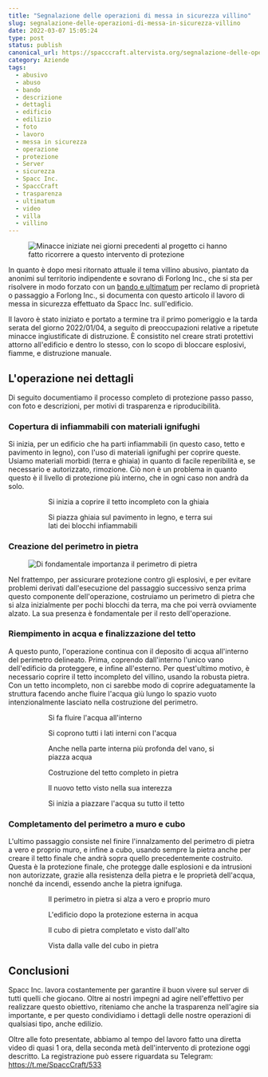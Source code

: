 ```yaml
---
title: "Segnalazione delle operazioni di messa in sicurezza villino"
slug: segnalazione-delle-operazioni-di-messa-in-sicurezza-villino
date: 2022-03-07 15:05:24
type: post
status: publish
canonical_url: https://spacccraft.altervista.org/segnalazione-delle-operazioni-di-messa-in-sicurezza-villino/136/
category: Aziende
tags: 
  - abusivo
  - abuso
  - bando
  - descrizione
  - dettagli
  - edificio
  - edilizio
  - foto
  - lavoro
  - messa in sicurezza
  - operazione
  - protezione
  - Server
  - sicurezza
  - Spacc Inc.
  - SpaccCraft
  - trasparenza
  - ultimatum
  - video
  - villa
  - villino
---
```


<!-- wp:media-text {"mediaPosition":"right","mediaId":123,"mediaLink":"https://spacccraft.altervista.org/bando-urgenza-per-reclamo-villino-sulla-collina/119/img_20220303_124419/","mediaType":"image"} -->
<div class="wp-block-media-text alignwide has-media-on-the-right is-stacked-on-mobile"><figure class="wp-block-media-text__media"><img src="https://spacccraft.altervista.org/wp-content/uploads/2022/03/IMG_20220303_124419-960x917.jpg" alt="Minacce iniziate nei giorni precedenti al progetto ci hanno fatto ricorrere a questo intervento di protezione" class="wp-image-123 size-full"/></figure><div class="wp-block-media-text__content"><!-- wp:paragraph -->
<p>In quanto è dopo mesi ritornato attuale il tema villino abusivo, piantato da anonimi sul territorio indipendente e sovrano di Forlong Inc., che si sta per risolvere in modo forzato con un <a href="https://spacccraft.altervista.org/bando-urgenza-per-reclamo-villino-sulla-collina/119/">bando e ultimatum</a> per reclamo di proprietà o passaggio a Forlong Inc., si documenta con questo articolo il lavoro di messa in sicurezza effettuato da Spacc Inc. sull'edificio.</p>
<!-- /wp:paragraph -->

<!-- wp:paragraph -->
<p>Il lavoro è stato iniziato e portato a termine tra il primo pomeriggio e la tarda serata del giorno 2022/01/04, a seguito di preoccupazioni relative a ripetute minacce ingiustificate di distruzione. È consistito nel creare strati protettivi attorno all'edificio e dentro lo stesso, con lo scopo di bloccare esplosivi, fiamme, e distruzione manuale.</p>
<!-- /wp:paragraph --></div></div>
<!-- /wp:media-text -->

<!-- wp:heading -->
<h2>L'operazione nei dettagli</h2>
<!-- /wp:heading -->

<!-- wp:paragraph -->
<p>Di seguito documentiamo il processo completo di protezione passo passo, con foto e descrizioni, per motivi di trasparenza e riproducibilità.</p>
<!-- /wp:paragraph -->

<!-- wp:heading {"level":3} -->
<h3>Copertura di infiammabili con materiali ignifughi</h3>
<!-- /wp:heading -->

<!-- wp:paragraph -->
<p>Si inizia, per un edificio che ha parti infiammabili (in questo caso, tetto e pavimento in legno), con l'uso di materiali ignifughi per coprire queste. Usiamo materiali morbidi (terra e ghiaia) in quanto di facile reperibilità e, se necessario e autorizzato, rimozione. Ciò non è un problema in quanto questo è il livello di protezione più interno, che in ogni caso non andrà da solo.</p>
<!-- /wp:paragraph -->

<!-- wp:gallery {"linkTo":"none"} -->
<figure class="wp-block-gallery has-nested-images columns-default is-cropped"><!-- wp:image {"id":143,"sizeSlug":"large","linkDestination":"none"} -->
<figure class="wp-block-image size-large"><img src="https://spacccraft.altervista.org/wp-content/uploads/2022/03/2022-01-04_15.28.05.png" alt="" class="wp-image-143"/><figcaption>Si inizia a coprire il tetto incompleto con la ghiaia</figcaption></figure>
<!-- /wp:image -->

<!-- wp:image {"id":145,"sizeSlug":"large","linkDestination":"none"} -->
<figure class="wp-block-image size-large"><img src="https://spacccraft.altervista.org/wp-content/uploads/2022/03/2022-01-04_15.33.22.png" alt="" class="wp-image-145"/><figcaption>Si piazza ghiaia sul pavimento in legno, e terra sui lati dei blocchi infiammabili</figcaption></figure>
<!-- /wp:image --></figure>
<!-- /wp:gallery -->

<!-- wp:heading {"level":3} -->
<h3>Creazione del perimetro in pietra</h3>
<!-- /wp:heading -->

<!-- wp:media-text {"mediaId":144,"mediaLink":"https://spacccraft.altervista.org/2022-01-04_15-29-51/","mediaType":"image"} -->
<div class="wp-block-media-text alignwide is-stacked-on-mobile"><figure class="wp-block-media-text__media"><img src="https://spacccraft.altervista.org/wp-content/uploads/2022/03/2022-01-04_15.29.51-960x503.png" alt="Di fondamentale importanza il perimetro di pietra" class="wp-image-144 size-full"/></figure><div class="wp-block-media-text__content"><!-- wp:paragraph -->
<p>Nel frattempo, per assicurare protezione contro gli esplosivi, e per evitare problemi derivati dall'esecuzione del passaggio successivo senza prima questo componente dell'operazione, costruiamo un perimetro di pietra che si alza inizialmente per pochi blocchi da terra, ma che poi verrà ovviamente alzato. La sua presenza è fondamentale per il resto dell'operazione.</p>
<!-- /wp:paragraph --></div></div>
<!-- /wp:media-text -->

<!-- wp:heading {"level":3} -->
<h3>Riempimento in acqua e finalizzazione del tetto</h3>
<!-- /wp:heading -->

<!-- wp:paragraph -->
<p>A questo punto, l'operazione continua con il deposito di acqua all'interno del perimetro delineato. Prima, coprendo dall'interno l'unico vano dell'edificio da proteggere, e infine all'esterno. Per quest'ultimo motivo, è necessario coprire il tetto incompleto del villino, usando la robusta pietra. Con un tetto incompleto, non ci sarebbe modo di coprire adeguatamente la struttura facendo anche fluire l'acqua giù lungo lo spazio vuoto intenzionalmente lasciato nella costruzione del perimetro.</p>
<!-- /wp:paragraph -->

<!-- wp:gallery {"linkTo":"none"} -->
<figure class="wp-block-gallery has-nested-images columns-default is-cropped"><!-- wp:image {"id":146,"sizeSlug":"large","linkDestination":"none"} -->
<figure class="wp-block-image size-large"><img src="https://spacccraft.altervista.org/wp-content/uploads/2022/03/2022-01-04_15.35.00.png" alt="" class="wp-image-146"/><figcaption>Si fa fluire l'acqua all'interno</figcaption></figure>
<!-- /wp:image -->

<!-- wp:image {"id":147,"sizeSlug":"large","linkDestination":"none"} -->
<figure class="wp-block-image size-large"><img src="https://spacccraft.altervista.org/wp-content/uploads/2022/03/2022-01-04_15.37.23.png" alt="" class="wp-image-147"/><figcaption>Si coprono tutti i lati interni con l'acqua</figcaption></figure>
<!-- /wp:image -->

<!-- wp:image {"id":161,"sizeSlug":"large","linkDestination":"none"} -->
<figure class="wp-block-image size-large"><img src="https://spacccraft.altervista.org/wp-content/uploads/2022/03/1646657929030.jpg" alt="" class="wp-image-161"/><figcaption>Anche nella parte interna più profonda del vano, si piazza acqua</figcaption></figure>
<!-- /wp:image -->

<!-- wp:image {"id":149,"sizeSlug":"large","linkDestination":"none"} -->
<figure class="wp-block-image size-large"><img src="https://spacccraft.altervista.org/wp-content/uploads/2022/03/2022-01-04_22.01.54.png" alt="" class="wp-image-149"/><figcaption>Costruzione del tetto completo in pietra</figcaption></figure>
<!-- /wp:image -->

<!-- wp:image {"id":150,"sizeSlug":"large","linkDestination":"none"} -->
<figure class="wp-block-image size-large"><img src="https://spacccraft.altervista.org/wp-content/uploads/2022/03/2022-01-04_22.03.32.png" alt="" class="wp-image-150"/><figcaption>Il nuovo tetto visto nella sua interezza</figcaption></figure>
<!-- /wp:image -->

<!-- wp:image {"id":151,"sizeSlug":"large","linkDestination":"none"} -->
<figure class="wp-block-image size-large"><img src="https://spacccraft.altervista.org/wp-content/uploads/2022/03/2022-01-04_22.08.53.png" alt="" class="wp-image-151"/><figcaption>Si inizia a piazzare l'acqua su tutto il tetto</figcaption></figure>
<!-- /wp:image --></figure>
<!-- /wp:gallery -->

<!-- wp:heading {"level":3} -->
<h3>Completamento del perimetro a muro e cubo</h3>
<!-- /wp:heading -->

<!-- wp:paragraph -->
<p>L'ultimo passaggio consiste nel finire l'innalzamento del perimetro di pietra a vero e proprio muro, e infine a cubo, usando sempre la pietra anche per creare il tetto finale che andrà sopra quello precedentemente costruito. Questa è la protezione finale, che protegge dalle esplosioni e da intrusioni non autorizzate, grazie alla resistenza della pietra e le proprietà dell'acqua, nonché da incendi, essendo anche la pietra ignifuga.</p>
<!-- /wp:paragraph -->

<!-- wp:gallery {"linkTo":"none"} -->
<figure class="wp-block-gallery has-nested-images columns-default is-cropped"><!-- wp:image {"id":155,"sizeSlug":"large","linkDestination":"none"} -->
<figure class="wp-block-image size-large"><img src="https://spacccraft.altervista.org/wp-content/uploads/2022/03/2022-01-04_22.29.24.png" alt="" class="wp-image-155"/><figcaption>Il perimetro in pietra si alza a vero e proprio muro</figcaption></figure>
<!-- /wp:image -->

<!-- wp:image {"id":153,"sizeSlug":"large","linkDestination":"none"} -->
<figure class="wp-block-image size-large"><img src="https://spacccraft.altervista.org/wp-content/uploads/2022/03/2022-01-04_22.13.40.png" alt="" class="wp-image-153"/><figcaption>L'edificio dopo la protezione esterna in acqua</figcaption></figure>
<!-- /wp:image -->

<!-- wp:image {"id":157,"sizeSlug":"large","linkDestination":"none"} -->
<figure class="wp-block-image size-large"><img src="https://spacccraft.altervista.org/wp-content/uploads/2022/03/2022-01-04_22.40.52.png" alt="" class="wp-image-157"/><figcaption>Il cubo di pietra completato e visto dall'alto</figcaption></figure>
<!-- /wp:image -->

<!-- wp:image {"id":156,"sizeSlug":"large","linkDestination":"none"} -->
<figure class="wp-block-image size-large"><img src="https://spacccraft.altervista.org/wp-content/uploads/2022/03/2022-01-04_22.30.08.png" alt="" class="wp-image-156"/><figcaption>Vista dalla valle del cubo in pietra</figcaption></figure>
<!-- /wp:image --></figure>
<!-- /wp:gallery -->

<!-- wp:heading -->
<h2>Conclusioni</h2>
<!-- /wp:heading -->

<!-- wp:paragraph -->
<p>Spacc Inc. lavora costantemente per garantire il buon vivere sul server di tutti quelli che giocano. Oltre ai nostri impegni ad agire nell'effettivo per realizzare questo obiettivo, riteniamo che anche la trasparenza nell'agire sia importante, e per questo condividiamo i dettagli delle nostre operazioni di qualsiasi tipo, anche edilizio.</p>
<!-- /wp:paragraph -->

<!-- wp:paragraph -->
<p>Oltre alle foto presentate, abbiamo al tempo del lavoro fatto una diretta video di quasi 1 ora, della seconda metà dell'intervento di protezione oggi descritto. La registrazione può essere riguardata su Telegram: <a href="https://t.me/SpaccCraft/533">https://t.me/SpaccCraft/533</a></p>
<!-- /wp:paragraph -->

